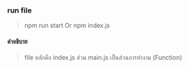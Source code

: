 ### run file 
> npm run start Or npm index.js

#### คำอธิบาย
> file หลักคือ index.js ส่วน main.js เป็นส่วนการทำงาน (Function)